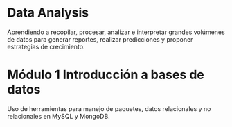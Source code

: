 # Data Analysis

Aprendiendo a recopilar, procesar, analizar e interpretar grandes volúmenes de datos para generar reportes, realizar predicciones y proponer estrategias de crecimiento.

# Módulo 1 Introducción a bases de datos
Uso de herramientas para manejo de paquetes, datos relacionales y no relacionales en MySQL y MongoDB.
